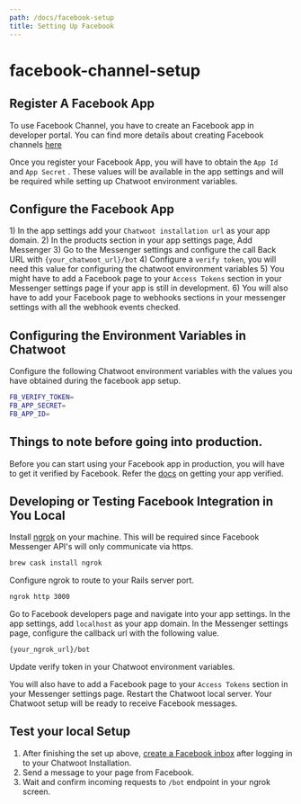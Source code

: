 ```yaml
---
path: /docs/facebook-setup
title: Setting Up Facebook
---
```


# facebook-channel-setup

## Register A Facebook App

To use Facebook Channel, you have to create an Facebook app in developer portal. You can find more details about creating Facebook channels [here](https://developers.facebook.com/docs/apps/#register)

Once you register your Facebook App, you will have to obtain the `App Id` and `App Secret` . These values will be available in the app settings and will be required while setting up Chatwoot environment variables.

## Configure the Facebook App

1\) In the app settings add your `Chatwoot installation url` as your app domain. 2\) In the products section in your app settings page, Add Messenger 3\) Go to the Messenger settings and configure the call Back URL with `{your_chatwoot_url}/bot` 4\) Configure a `verify token`, you will need this value for configuring the chatwoot environment variables 5\) You might have to add a Facebook page to your `Access Tokens` section in your Messenger settings page if your app is still in development. 6\) You will also have to add your Facebook page to webhooks sections in your messenger settings with all the webhook events checked.

## Configuring the Environment Variables in Chatwoot

Configure the following Chatwoot environment variables with the values you have obtained during the facebook app setup.

```bash
FB_VERIFY_TOKEN=
FB_APP_SECRET=
FB_APP_ID=
```

## Things to note before going into production.

Before you can start using your Facebook app in production, you will have to get it verified by Facebook. Refer the [docs](https://developers.facebook.com/docs/apps/review/) on getting your app verified.

## Developing or Testing Facebook Integration in You Local

Install [ngrok](https://ngrok.com/docs) on your machine. This will be required since Facebook Messenger API's will only communicate via https.

```bash
brew cask install ngrok
```

Configure ngrok to route to your Rails server port.

```bash
ngrok http 3000
```

Go to Facebook developers page and navigate into your app settings. In the app settings, add `localhost` as your app domain. In the Messenger settings page, configure the callback url with the following value.

```bash
{your_ngrok_url}/bot
```

Update verify token in your Chatwoot environment variables.

You will also have to add a Facebook page to your `Access Tokens` section in your Messenger settings page. Restart the Chatwoot local server. Your Chatwoot setup will be ready to receive Facebook messages.

## Test your local Setup

1. After finishing the set up above, [create a Facebook inbox](https://github.com/chatwoot/docs/tree/2d5c23bd385463751573600a0f937188aace738f/docs/channels/facebook/README.md) after logging in to your Chatwoot Installation.
2. Send a message to your page from Facebook.
3. Wait and confirm incoming requests to `/bot` endpoint in your ngrok screen.

